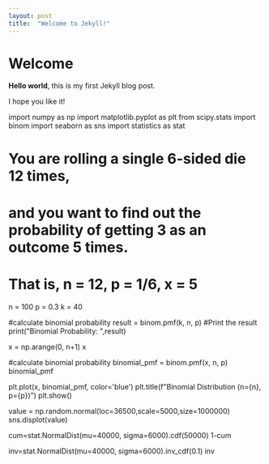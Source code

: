 ```yaml
---
layout: post
title:  "Welcome to Jekyll!"
---
```


# Welcome

**Hello world**, this is my first Jekyll blog post.

I hope you like it!

import numpy as np
import matplotlib.pyplot as plt
from scipy.stats import binom
import seaborn as sns
import statistics as stat

# You are rolling a single 6-sided die 12 times, 
# and you want to find out the probability of getting 3 as an outcome 5 times.
# That is, n = 12, p = 1/6, x = 5
n = 100
p = 0.3
k = 40


#calculate binomial probability
result = binom.pmf(k, n, p)
#Print the result
print("Binomial Probability: ",result)

x = np.arange(0, n+1)
x

#calculate binomial probability
binomial_pmf = binom.pmf(x, n, p)
binomial_pmf

plt.plot(x, binomial_pmf, color='blue')
plt.title(f"Binomial Distribution (n={n}, p={p})")
plt.show()

value = np.random.normal(loc=36500,scale=5000,size=1000000)
sns.displot(value)

cum=stat.NormalDist(mu=40000, sigma=6000).cdf(50000)
1-cum

inv=stat.NormalDist(mu=40000, sigma=6000).inv_cdf(0.1)
inv

